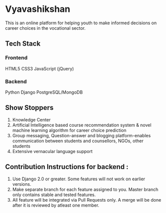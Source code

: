 # Vyavashikshan
This is an online platform for helping youth to make informed decisions on career choices in the vocational sector.
## Tech Stack
### Frontend
HTML5
CSS3
JavaScript (jQuery)
### Backend
Python
Django
PostgreSQL/MongoDB
## Show Stoppers
1. Knowledge Center
1. Artificial Intelligence based course recommendation system & novel machine learning algorithm for career choice prediction
1. Group messaging, Question-answer and blogging platform-enables communication between students and counsellors, NGOs, other students
1. Extensive vernacular language support


## Contribution Instructions for backend : 
 1. Use Django 2.0 or greater. Some features will not work on earlier versions.
 2. Make separate branch for each feature assigned to you. Master branch only contains stable and tested features.
 3. All feature will be integrated via Pull Requests only. A merge will be done after it is reviewed by atleast one member.
